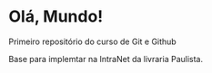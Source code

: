 # Olá, Mundo!
 Primeiro repositório do curso de Git e Github

 Base para implemtar na IntraNet da livraria Paulista.

